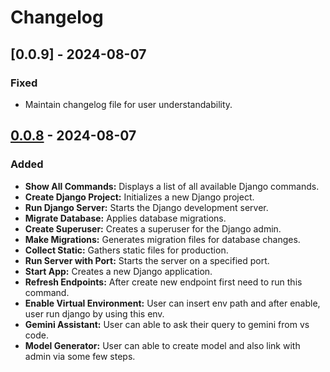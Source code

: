 # Changelog

## [0.0.9] - 2024-08-07
### Fixed
- Maintain changelog file for user understandability.

## [0.0.8] - 2024-08-07
### Added

- **Show All Commands:** Displays a list of all available Django commands.
- **Create Django Project:** Initializes a new Django project.
- **Run Django Server:** Starts the Django development server.
- **Migrate Database:** Applies database migrations.
- **Create Superuser:** Creates a superuser for the Django admin.
- **Make Migrations:** Generates migration files for database changes.
- **Collect Static:** Gathers static files for production.
- **Run Server with Port:** Starts the server on a specified port.
- **Start App:** Creates a new Django application.
- **Refresh Endpoints:** After create new endpoint first need to run this command.
- **Enable Virtual Environment:** User can insert env path and after enable, user run django by using this env.
- **Gemini Assistant:** User can able to ask their query to gemini from vs code.
- **Model Generator:** User can able to create model and also link with admin via some few steps.

[0.0.8]: https://github.com/sunit-mal/django-access-controller/releases/tag/v0.0.8
